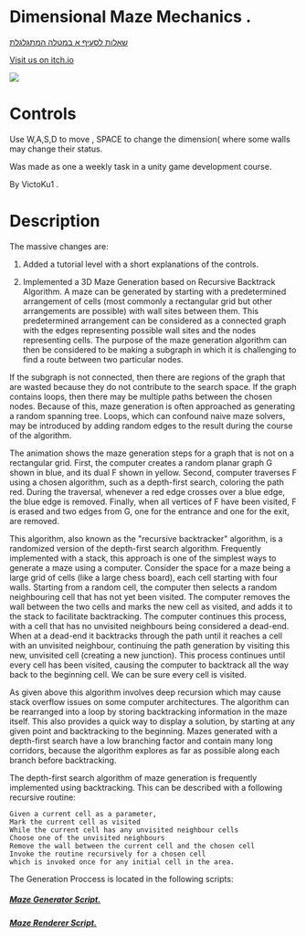 # Dimensional Maze Mechanics .

[שאלות  לסעיף א במטלה המתגלגלת](https://github.com/VictoKuGame/Dimensional/blob/main/DimensionalMazeProj/Questions.md)

[Visit us on itch.io](https://victoku1.itch.io/mazesimulation1)

[![](http://img.youtube.com/vi/L4ISZooIM3Q/0.jpg)](http://www.youtube.com/watch?v=L4ISZooIM3Q "DimensionalMazeProj Tutorial And Models Demonstration .")

# Controls
Use W,A,S,D to move , SPACE to change the dimension( where some walls may change their status.

Was made as one a weekly task in a unity game development course.

By VictoKu1 .

# Description

The massive changes are:
1. Added a tutorial level with a short explanations of the controls.

2. Implemented a 3D Maze Generation based on Recursive Backtrack Algorithm.
A maze can be generated by starting with a predetermined arrangement of cells (most commonly a rectangular grid but other arrangements are possible) with wall sites between them. This predetermined arrangement can be considered as a connected graph with the edges representing possible wall sites and the nodes representing cells. The purpose of the maze generation algorithm can then be considered to be making a subgraph in which it is challenging to find a route between two particular nodes.

If the subgraph is not connected, then there are regions of the graph that are wasted because they do not contribute to the search space. If the graph contains loops, then there may be multiple paths between the chosen nodes. Because of this, maze generation is often approached as generating a random spanning tree. Loops, which can confound naive maze solvers, may be introduced by adding random edges to the result during the course of the algorithm.

The animation shows the maze generation steps for a graph that is not on a rectangular grid. First, the computer creates a random planar graph G shown in blue, and its dual F shown in yellow. Second, computer traverses F using a chosen algorithm, such as a depth-first search, coloring the path red. During the traversal, whenever a red edge crosses over a blue edge, the blue edge is removed. Finally, when all vertices of F have been visited, F is erased and two edges from G, one for the entrance and one for the exit, are removed.

This algorithm, also known as the "recursive backtracker" algorithm, is a randomized version of the depth-first search algorithm.
Frequently implemented with a stack, this approach is one of the simplest ways to generate a maze using a computer. Consider the space for a maze being a large grid of cells (like a large chess board), each cell starting with four walls. Starting from a random cell, the computer then selects a random neighbouring cell that has not yet been visited. The computer removes the wall between the two cells and marks the new cell as visited, and adds it to the stack to facilitate backtracking. The computer continues this process, with a cell that has no unvisited neighbours being considered a dead-end. When at a dead-end it backtracks through the path until it reaches a cell with an unvisited neighbour, continuing the path generation by visiting this new, unvisited cell (creating a new junction). This process continues until every cell has been visited, causing the computer to backtrack all the way back to the beginning cell. We can be sure every cell is visited.

As given above this algorithm involves deep recursion which may cause stack overflow issues on some computer architectures. The algorithm can be rearranged into a loop by storing backtracking information in the maze itself. This also provides a quick way to display a solution, by starting at any given point and backtracking to the beginning.
Mazes generated with a depth-first search have a low branching factor and contain many long corridors, because the algorithm explores as far as possible along each branch before backtracking.

The depth-first search algorithm of maze generation is frequently implemented using backtracking. This can be described with a following recursive routine:
```
Given a current cell as a parameter,
Mark the current cell as visited
While the current cell has any unvisited neighbour cells
Choose one of the unvisited neighbours
Remove the wall between the current cell and the chosen cell
Invoke the routine recursively for a chosen cell
which is invoked once for any initial cell in the area.
```
The Generation Proccess is located in the following scripts:
##### [Maze Generator Script.](https://github.com/VictoKuGame/Dimensional/blob/main/DimensionalMazeProj/Assets/Scripts/MazeGenerator.cs)
##### [Maze Renderer Script.](https://github.com/VictoKuGame/Dimensional/blob/main/DimensionalMazeProj/Assets/Scripts/MazeRenderer.cs)
